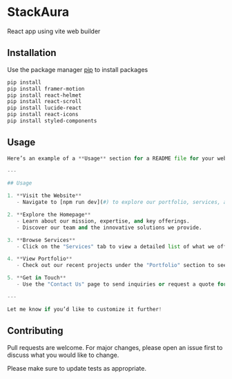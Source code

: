 # StackAura

React app using vite web builder

## Installation

Use the package manager [pip](https://pip.pypa.io/en/stable/) to install packages

```bash
pip install 
pip install framer-motion
pip install react-helmet
pip install react-scroll
pip install lucide-react
pip install react-icons
pip install styled-components

```

## Usage

```python
Here’s an example of a **Usage** section for a README file for your web solutions company’s portfolio website:  

---

## Usage  

1. **Visit the Website**  
   - Navigate to [npm run dev](#) to explore our portfolio, services, and contact options.  

2. **Explore the Homepage**  
   - Learn about our mission, expertise, and key offerings.  
   - Discover our team and the innovative solutions we provide.  

3. **Browse Services**  
   - Click on the "Services" tab to view a detailed list of what we offer.  

4. **View Portfolio**  
   - Check out our recent projects under the "Portfolio" section to see our capabilities.  

5. **Get in Touch**  
   - Use the "Contact Us" page to send inquiries or request a quote for your project.  

---

Let me know if you’d like to customize it further!
```

## Contributing

Pull requests are welcome. For major changes, please open an issue first
to discuss what you would like to change.

Please make sure to update tests as appropriate.
